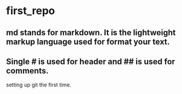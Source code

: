 # first_repo

## md stands for markdown. It is the lightweight markup language used for format your text.
## Single # is used for header and ## is used for comments.
setting up git the first time.
